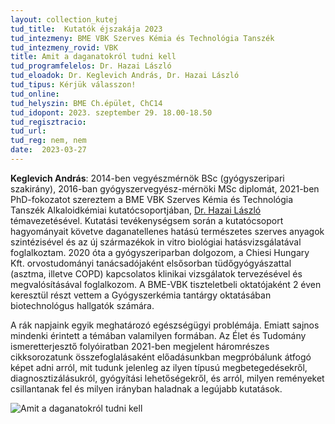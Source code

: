 ```yaml
---
layout: collection_kutej
tud_title:  Kutatók éjszakája 2023
tud_intezmeny: BME VBK Szerves Kémia és Technológia Tanszék
tud_intezmeny_rovid: VBK
title: Amit a daganatokról tudni kell 
tud_programfelelos: Dr. Hazai László 
tud_eloadok: Dr. Keglevich András, Dr. Hazai László
tud_tipus: Kérjük válasszon!
tud_online: 
tud_helyszin: BME Ch.épület, ChC14 
tud_idopont: 2023. szeptember 29. 18.00-18.50
tud_regisztracio: 
tud_url: 
tud_reg: nem, nem
date:  2023-03-27
---
```


**Keglevich András**: 2014-ben vegyészmérnök BSc (gyógyszeripari szakirány), 2016-ban gyógyszervegyész-mérnöki MSc diplomát, 2021-ben PhD-fokozatot szereztem a BME VBK Szerves Kémia és Technológia Tanszék Alkaloidkémiai kutatócsoportjában, [Dr. Hazai László](https://oct.bme.hu/oct/hu/hazai) témavezetésével.
Kutatási tevékenységsem során a kutatócsoport hagyományait követve daganatellenes hatású természetes szerves anyagok szintézisével és az új származékok in vitro biológiai hatásvizsgálatával foglalkoztam. 2020 óta a gyógyszeriparban dolgozom, a Chiesi Hungary Kft. orvostudományi tanácsadójaként elsősorban tüdőgyógyászattal (asztma, illetve COPD) kapcsolatos klinikai vizsgálatok tervezésével és megvalósításával foglalkozom. A BME-VBK tiszteletbeli oktatójaként 2 éven keresztül részt vettem a Gyógyszerkémia tantárgy oktatásában biotechnológus hallgatók számára. 



A rák napjaink egyik meghatározó egészségügyi problémája. Emiatt sajnos mindenki érintett a témában valamilyen formában. Az Élet és Tudomány ismeretterjesztő folyóiratban 2021-ben megjelent háromrészes cikksorozatunk összefoglalásaként előadásunkban megpróbálunk átfogó  képet adni arról, mit tudunk jelenleg az ilyen típusú megbetegedésekről, diagnosztizálásukról, gyógyítási lehetőségekről, és arról, milyen reményeket csillantanak fel és milyen irányban haladnak a legújabb kutatások.


![Amit a daganatokról tudni kell ](/images/amit-a-daganatokrol-tudni-kell.jpg)
